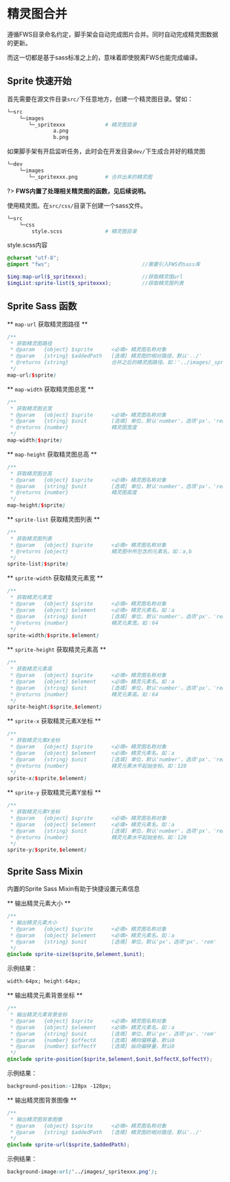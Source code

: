 # 精灵图合并

遵循FWS目录命名约定，脚手架会自动完成图片合并。同时自动完成精灵图数据的更新。

而这一切都是基于sass标准之上的，意味着即使脱离FWS也能完成编译。

## Sprite 快速开始

首先需要在源文件目录`src/`下任意地方，创建一个精灵图目录。譬如：

```bash
└─src
    └─images
       └─_spritexxx             # 精灵图目录
               a.png
               b.png
```

如果脚手架有开启监听任务，此时会在开发目录`dev/`下生成合并好的精灵图
```bash
└─dev
    └─images
       └─_spritexxx.png         # 合并出来的精灵图
```

?> **FWS内置了处理相关精灵图的函数，见后续说明。**

使用精灵图。在`src/css/`目录下创建一个sass文件。
```bash
└─src
    └─css
        style.scss              # 精灵图目录
```

style.scss内容
```scss
@charset "utf-8";
@import "fws";                              //需要引入FWS的sass库

$img:map-url($_spritexxx);                  //获取精灵图url
$imgList:sprite-list($_spritexxx);          //获取精灵图列表


```

## Sprite Sass 函数

** `map-url` 获取精灵图路径 **

```scss
/**
 * 获取精灵图路径
 * @param   {object} $sprite      <必填> 精灵图名称对象
 * @param   {string} $addedPath   [选填] 精灵图的相对路径，默认'../'
 * @returns {string}              合并之后的精灵图路径。如：'../images/_spritexxx.png'
 */
map-url($sprite)
```


** `map-width` 获取精灵图总宽 **

```scss
/**
 * 获取精灵图总宽
 * @param   {object} $sprite      <必填> 精灵图名称对象
 * @param   {string} $unit        [选填] 单位，默认'number'，选项'px'、'rem'、'number'
 * @returns {number}              精灵图宽度
 */
map-width($sprite)
```


** `map-height` 获取精灵图总高 **

```scss
/**
 * 获取精灵图总高
 * @param   {object} $sprite      <必填> 精灵图名称对象
 * @param   {string} $unit        [选填] 单位，默认'number'，选项'px'、'rem'、'number'
 * @returns {number}              精灵图高度
 */
map-height($sprite)
```


** `sprite-list` 获取精灵图列表 **
```scss
/**
 * 获取精灵图列表
 * @param   {object} $sprite      <必填> 精灵图名称对象
 * @returns {object}              精灵图中所包含的元素名。如：a,b
 */
sprite-list($sprite)
```


** `sprite-width` 获取精灵元素宽 **
```scss
/**
 * 获取精灵元素宽
 * @param   {object} $sprite      <必填> 精灵图名称对象
 * @param   {object} $element     <必填> 精灵元素名。如：a
 * @param   {string} $unit        [选填] 单位，默认'number'，选项'px'、'rem'、'number'
 * @returns {number}              精灵元素宽。如：64
 */
sprite-width($sprite,$element)
```


** `sprite-height` 获取精灵元素高 **
```scss
/**
 * 获取精灵元素高
 * @param   {object} $sprite      <必填> 精灵图名称对象
 * @param   {object} $element     <必填> 精灵元素名。如：a
 * @param   {string} $unit        [选填] 单位，默认'number'，选项'px'、'rem'、'number'
 * @returns {number}              精灵元素高。如：64
 */
sprite-height($sprite,$element)
```


** `sprite-x` 获取精灵元素X坐标 **
```scss
/**
 * 获取精灵元素X坐标
 * @param   {object} $sprite      <必填> 精灵图名称对象
 * @param   {object} $element     <必填> 精灵元素名。如：a
 * @param   {string} $unit        [选填] 单位，默认'number'，选项'px'、'rem'、'number'
 * @returns {number}              精灵元素水平起始坐标。如：128
 */
sprite-x($sprite,$element)
```


** `sprite-y` 获取精灵元素Y坐标 **
```scss
/**
 * 获取精灵元素Y坐标
 * @param   {object} $sprite      <必填> 精灵图名称对象
 * @param   {object} $element     <必填> 精灵元素名。如：a
 * @param   {string} $unit        [选填] 单位，默认'number'，选项'px'、'rem'、'number'
 * @returns {number}              精灵元素水平起始坐标。如：128
 */
sprite-y($sprite,$element)
```

## Sprite Sass Mixin

内置的Sprite Sass Mixin有助于快捷设置元素信息

** 输出精灵元素大小 **
```scss
/**
 * 输出精灵元素大小
 * @param   {object} $sprite      <必填> 精灵图名称对象
 * @param   {object} $element     <必填> 精灵元素名。如：a
 * @param   {string} $unit        [选填] 单位，默认'px'，选项'px'、'rem'
 */
@include sprite-size($sprite,$element,$unit);
```

示例结果：
```css
width:64px; height:64px;
```

** 输出精灵元素背景坐标 **
```scss
/**
 * 输出精灵元素背景坐标
 * @param   {object} $sprite      <必填> 精灵图名称对象
 * @param   {object} $element     <必填> 精灵元素名。如：a
 * @param   {string} $unit        [选填] 单位，默认'px'，选项'px'、'rem'
 * @param   {number} $offectX     [选填] 横向偏移量，默认0
 * @param   {number} $offectY     [选填] 纵向偏移量，默认0
 */
@include sprite-position($sprite,$element,$unit,$offectX,$offectY);
```

示例结果：
```css
background-position:-128px -128px;
```

** 输出精灵图背景图像 **
```scss
/**
 * 输出精灵图背景图像
 * @param   {object} $sprite      <必填> 精灵图名称对象
 * @param   {string} $addedPath   [选填] 精灵图的相对路径，默认'../'
 */
@include sprite-url($sprite,$addedPath);
```

示例结果：
```css
background-image:url('../images/_spritexxx.png');
```
